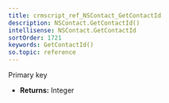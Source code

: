 ```yaml
---
title: crmscript_ref_NSContact_GetContactId
description: NSContact.GetContactId()
intellisense: NSContact.GetContactId
sortOrder: 1721
keywords: GetContactId()
so.topic: reference
---
```



Primary key



* **Returns:** Integer


